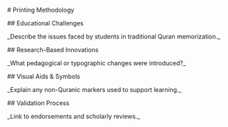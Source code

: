 \# Printing Methodology



\## Educational Challenges

\_Describe the issues faced by students in traditional Quran memorization.\_



\## Research-Based Innovations

\_What pedagogical or typographic changes were introduced?\_



\## Visual Aids \& Symbols

\_Explain any non-Quranic markers used to support learning.\_



\## Validation Process

\_Link to endorsements and scholarly reviews.\_



